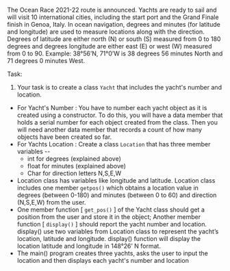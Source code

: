 The Ocean Race 2021-22 route is announced. Yachts are ready to sail and will visit 10 international 
cities, including the start port and the Grand Finale finish in Genoa, Italy. In ocean navigation, 
degrees and minutes (for latitude and longitude) are used to measure locations along with the 
direction. Degrees of latitude are either north (N) or south (S) measured from 0 to 180 degrees and 
degrees longitude are either east (E) or west (W) measured from 0 to 90.
Example: 38°56’N, 71°0’W is 38 degrees 56 minutes North and 71 degrees 0 minutes West.

Task:
1. Your task is to create a class `Yacht` that includes the yacht's number and location.
  - For Yacht's Number : You have to number each yacht object as it is created using a constructor. To do this, you will have a data member that holds a serial number for each object created from the class. Then you will need another data member that records a count of how many objects have been created so far.
  - For Yachts Location : Create a class `Location` that has three member variables --
    - int for degrees (explained above)
    - float for minutes (explained above)
    - Char for direction letters N,S,E,W
  - Location class has variables like longitude and latitude. Location class includes one member `getpos()` which obtains a location value in degrees (between 0-180) and minutes (between 0 to 60) and direction (N,S,E,W) from the user.
  - One member function [ `get_pos()` ] of the Yacht class should get a position from the user and store it in the object; Another member function [ `display()` ] should report the yacht number and location. display() use two variables from Location class to represent the yacht’s location, latitude and longitude. display() function will display the location latitude and longitude in 148°26’ N format.
  - The main() program creates three yachts, asks the user to input the location and then displays each yacht's number and location